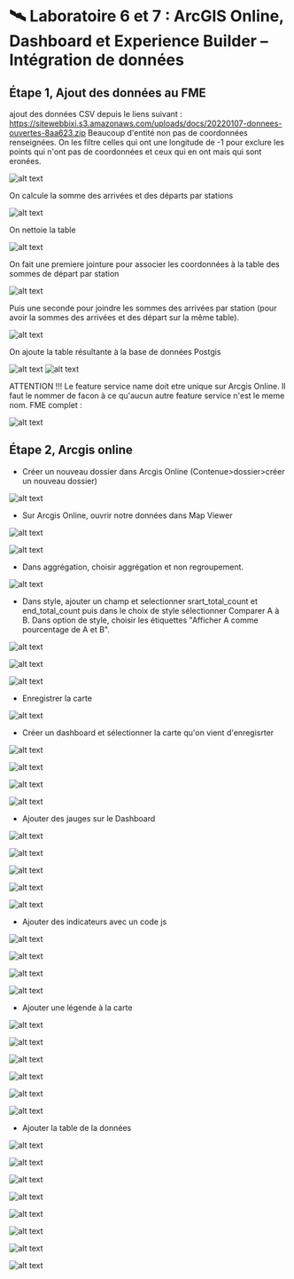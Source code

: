 # **🛰 Laboratoire 6 et 7** : ArcGIS Online, Dashboard et Experience Builder – Intégration de données

## **Étape 1**, Ajout des données au FME
ajout des données CSV depuis le liens suivant : https://sitewebbixi.s3.amazonaws.com/uploads/docs/20220107-donnees-ouvertes-8aa623.zip
Beaucoup d'entité non pas de coordonnées renseignées. On les filtre celles qui ont une longitude de -1 pour exclure les points qui n'ont pas de coordonnées et ceux qui en ont mais qui sont eronées.

![alt text](2.JPG)

On calcule la somme des arrivées et des départs par stations 

![alt text](3.JPG)

On nettoie la table

![alt text](5.JPG)

On fait une premiere jointure pour associer les coordonnées à la table des sommes de départ par station

![alt text](6.JPG)

Puis une seconde pour joindre les sommes des arrivées par station (pour avoir la sommes des arrivées et des départ sur la même table).

![alt text](7.JPG)

On ajoute la table résultante à la base de données Postgis

![alt text](arcgisonline1.png)  ![alt text](arcgisonline2.png) 

ATTENTION !!! Le feature service name doit etre unique sur Arcgis Online. Il faut le nommer de facon à ce qu'aucun autre feature service n'est le meme nom.
FME complet : 

![alt text](FME.png)

## **Étape 2,** Arcgis online

- Créer un nouveau dossier dans Arcgis Online (Contenue>dossier>créer un nouveau dossier)

![alt text](10.JPG)

- Sur Arcgis Online, ouvrir notre données dans Map Viewer

![alt text](<Capture d’écran 2025-02-18 215042.png>)

![alt text](11.JPG)

- Dans aggrégation, choisir aggrégation et non regroupement.

![alt text](12.JPG)

- Dans style, ajouter un champ et selectionner srart_total_count et end_total_count puis dans le choix de style sélectionner Comparer A à B. Dans option de style, choisir les étiquettes "Afficher A comme pourcentage de A et B".


![alt text](13.JPG)

![alt text](14.JPG)

![alt text](15.JPG)

- Enregistrer la carte


![alt text](16.JPG)

- Créer un dashboard et sélectionner la carte qu'on vient d'enregisrter


![alt text](17.JPG)

![alt text](18.JPG)

![alt text](19.JPG)

![alt text](20.JPG)

- Ajouter des jauges sur le Dashboard


![alt text](21.JPG)

![alt text](22.JPG)

![alt text](23.JPG)

![alt text](24.JPG)

![alt text](25.JPG)


- Ajouter des indicateurs avec un code js


![alt text](26.JPG)

![alt text](27.JPG)

![alt text](28.JPG)

![alt text](32.JPG)


- Ajouter une légende à la carte

![alt text](33.JPG)

![alt text](34.JPG)

![alt text](35.JPG)

![alt text](36.JPG)

![alt text](37.JPG)

![alt text](38.JPG)

- Ajouter la table de la données

![alt text](43.JPG)

![alt text](44.JPG)

![alt text](45.JPG)

![alt text](46.JPG)

![alt text](47.JPG)

![alt text](48.JPG)

![alt text](50.JPG)

![alt text](51.JPG)